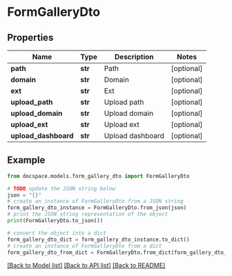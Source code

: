 # FormGalleryDto


## Properties

Name | Type | Description | Notes
------------ | ------------- | ------------- | -------------
**path** | **str** | Path | [optional] 
**domain** | **str** | Domain | [optional] 
**ext** | **str** | Ext | [optional] 
**upload_path** | **str** | Upload path | [optional] 
**upload_domain** | **str** | Upload domain | [optional] 
**upload_ext** | **str** | Upload ext | [optional] 
**upload_dashboard** | **str** | Upload dashboard | [optional] 

## Example

```python
from docspace.models.form_gallery_dto import FormGalleryDto

# TODO update the JSON string below
json = "{}"
# create an instance of FormGalleryDto from a JSON string
form_gallery_dto_instance = FormGalleryDto.from_json(json)
# print the JSON string representation of the object
print(FormGalleryDto.to_json())

# convert the object into a dict
form_gallery_dto_dict = form_gallery_dto_instance.to_dict()
# create an instance of FormGalleryDto from a dict
form_gallery_dto_from_dict = FormGalleryDto.from_dict(form_gallery_dto_dict)
```
[[Back to Model list]](../README.md#documentation-for-models) [[Back to API list]](../README.md#documentation-for-api-endpoints) [[Back to README]](../README.md)


